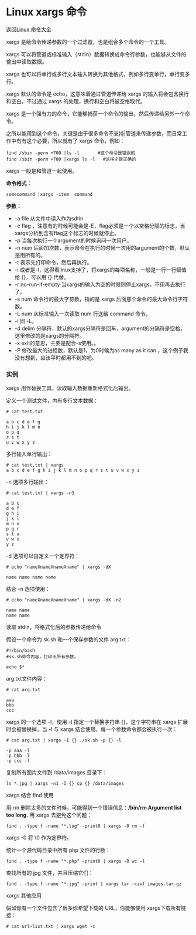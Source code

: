 # Linux xargs 命令

返回[Linux 命令大全](https://ahuang007.github.com/Linux-Command)

xargs 是给命令传递参数的一个过滤器，也是组合多个命令的一个工具。

xargs 可以将管道或标准输入（stdin）数据转换成命令行参数，也能够从文件的输出中读取数据。

xargs 也可以将单行或多行文本输入转换为其他格式，例如多行变单行，单行变多行。

xargs 默认的命令是 echo，这意味着通过管道传递给 xargs 的输入将会包含换行和空白，不过通过 xargs 的处理，换行和空白将被空格取代。

xargs 是一个强有力的命令，它能够捕获一个命令的输出，然后传递给另外一个命令。

之所以能用到这个命令，关键是由于很多命令不支持|管道来传递参数，而日常工作中有有这个必要，所以就有了 xargs 命令，例如：

```shell
find /sbin -perm +700 |ls -l       #这个命令是错误的
find /sbin -perm +700 |xargs ls -l   #这样才是正确的
```

xargs 一般是和管道一起使用。

**命令格式：**

```shell
somecommand |xargs -item  command
```

**参数：**

- -a file 从文件中读入作为sdtin
- -e flag ，注意有的时候可能会是-E，flag必须是一个以空格分隔的标志，当xargs分析到含有flag这个标志的时候就停止。
- -p 当每次执行一个argument的时候询问一次用户。
- -n num 后面加次数，表示命令在执行的时候一次用的argument的个数，默认是用所有的。
- -t 表示先打印命令，然后再执行。
- -i 或者是-I，这得看linux支持了，将xargs的每项名称，一般是一行一行赋值给 {}，可以用 {} 代替。
- -r no-run-if-empty 当xargs的输入为空的时候则停止xargs，不用再去执行了。
- -s num 命令行的最大字符数，指的是 xargs 后面那个命令的最大命令行字符数。
- -L num 从标准输入一次读取 num 行送给 command 命令。
- -l 同 -L。
- -d delim 分隔符，默认的xargs分隔符是回车，argument的分隔符是空格，这里修改的是xargs的分隔符。
- -x exit的意思，主要是配合-s使用。。
- -P 修改最大的进程数，默认是1，为0时候为as many as it can ，这个例子我没有想到，应该平时都用不到的吧。

### 实例

xargs 用作替换工具，读取输入数据重新格式化后输出。

定义一个测试文件，内有多行文本数据：

```shell
# cat test.txt

a b c d e f g
h i j k l m n
o p q
r s t
u v w x y z
```

多行输入单行输出：

```shell
# cat test.txt | xargs
a b c d e f g h i j k l m n o p q r s t u v w x y z
```

-n 选项多行输出：

```shell
# cat test.txt | xargs -n3

a b c
d e f
g h i
j k l
m n o
p q r
s t u
v w x
y z
```

-d 选项可以自定义一个定界符：

```shell
# echo "nameXnameXnameXname" | xargs -dX

name name name name
```

结合 -n 选项使用：

```shell
# echo "nameXnameXnameXname" | xargs -dX -n2

name name
name name
```

读取 stdin，将格式化后的参数传递给命令

假设一个命令为 sk.sh 和一个保存参数的文件 arg.txt：

```shell
#!/bin/bash
#sk.sh命令内容，打印出所有参数。

echo $*
```

arg.txt文件内容：

```shell
# cat arg.txt

aaa
bbb
ccc
```

xargs 的一个选项 -I，使用 -I 指定一个替换字符串 {}，这个字符串在 xargs 扩展时会被替换掉，当 -I 与 xargs 结合使用，每一个参数命令都会被执行一次：

```shell
# cat arg.txt | xargs -I {} ./sk.sh -p {} -l

-p aaa -l
-p bbb -l
-p ccc -l
```

复制所有图片文件到 /data/images 目录下：

```shell
ls *.jpg | xargs -n1 -I {} cp {} /data/images
```

xargs 结合 find 使用

用 rm 删除太多的文件时候，可能得到一个错误信息：**/bin/rm Argument list too long.** 用 xargs 去避免这个问题：

```shell
find . -type f -name "*.log" -print0 | xargs -0 rm -f
```

xargs -0 将 \0 作为定界符。

统计一个源代码目录中所有 php 文件的行数：

```shell
find . -type f -name "*.php" -print0 | xargs -0 wc -l
```

查找所有的 jpg 文件，并且压缩它们：

```shell
find . -type f -name "*.jpg" -print | xargs tar -czvf images.tar.gz
```

xargs 其他应用

假如你有一个文件包含了很多你希望下载的 URL，你能够使用 xargs下载所有链接：

```shell
# cat url-list.txt | xargs wget -c
```